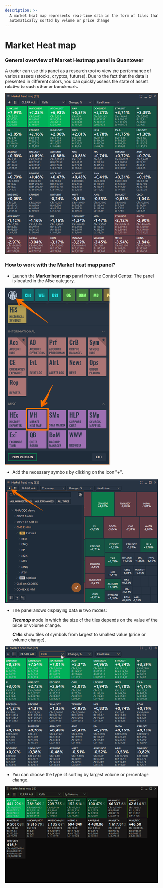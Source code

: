 ```yaml
---
description: >-
  A market heat map represents real-time data in the form of tiles that are
  automatically sorted by volume or price change
---
```


# Market Heat map

### General overview of Market Heatmap panel in Quantower

A trader can use this panel as a research tool to view the performance of various assets (stocks, cryptos, futures). Due to the fact that the data is presented in different colors, you can quickly assess the state of assets relative to each other or benchmark.

![General vie of Market Heatmap panel](<../.gitbook/assets/image (349).png>)

### How to work with the Market heat map panel?

* Launch the **Marker heat map** panel from the Control Center. The panel is located in the _Misc_ category.

![](<../.gitbook/assets/image (348).png>)

* Add the necessary symbols by clicking on the icon "+".

![](<../.gitbook/assets/image (355).png>)

*   The panel allows displaying data in two modes:

    _**Treemap**_ mode in which the size of the tiles depends on the value of the price or volume change.

    _**Cells**_ show tiles of symbols from largest to smallest value (price or volume change).

![](<../.gitbook/assets/market heatmap.gif>)

* You can choose the type of sorting by largest volume or percentage change.

![](../.gitbook/assets/123.gif)



